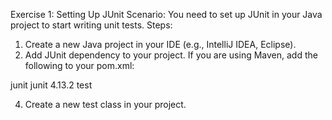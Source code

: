 Exercise 1: Setting Up JUnit 
Scenario: 
You need to set up JUnit in your Java project to start writing unit tests. 
Steps: 
1. Create a new Java project in your IDE (e.g., IntelliJ IDEA, Eclipse). 
2. Add JUnit dependency to your project. If you are using Maven, add the following to your 
pom.xml:

<dependency> 
<groupId>junit</groupId> 
<artifactId>junit</artifactId> 
<version>4.13.2</version> 
<scope>test</scope> 
</dependency> 

4. Create a new test class in your project.

